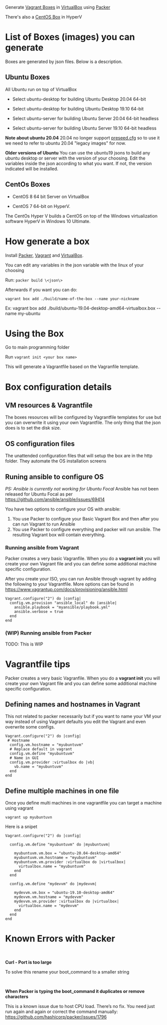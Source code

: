 
Generate [Vagrant Boxes](http://vagrantup.com) in [VirtualBox](http://virtualbox.org) using [Packer](http://packer.io)

There's also a [CentOS Box](http://vagrantup.com) in HyperV 


# List of Boxes (images) you can generate

Boxes are generated by json files. Below is a description.
 
## Ubuntu Boxes

All Ubuntu run on top of VirtualBox

* Select ubuntu-desktop for building Ubuntu Desktop 20.04 64-bit

* Select ubuntu-desktop for building Ubuntu Desktop 19.10 64-bit

* Select ubuntu-server for building Ubuntu Server 20.04 64-bit headless

* Select ubuntu-server for building Ubuntu Server 19.10 64-bit headless

**Note about ubuntu 20.04**
20.04 no longer support [preseed.cfg](https://askubuntu.com/questions/1233454/how-to-preseed-ubuntu-20-04-desktop) so to use it we need to refer to ubuntu 20.04 "legacy images" for now.

**Older versions of Ubuntu** 
You can use the ubuntu19 jsons to build any ubuntu desktop or server with the version of your choosing. Edit the variables inside the json according to what you want. If not, the version indicated will be installed.


## CentOs Boxes

* CentOS 8 64 bit Server on VirtualBox

* CentOS 7 64-bit on HyperV.

The CentOs Hyper V builds a CentOS on top of the Windows virtualization software HyperV in Windows 10 Ultimate.

# How generate a box
 
 
Install [Packer](www.packer.io), [Vagrant](http://vagrantup.com) and [VirtualBox](http://virtualbox.org).

You can edit any variables in the json variable with the linux of your choosing

Run: ```packer build \<json\>```

Afterwards if you want you can do:

```vagrant box add ./build/name-of-the-box --name your-nickname```

Ex:
vagrant box add ./build/ubuntu-19.04-desktop-amd64-virtualbox.box --name my-ubuntu

# Using the Box
Go to main programming folder

Run ```vagrant init <your box name>```

This will generate a Vagrantfile based on the Vagranfile template.

# Box configuration details

## VM resources & Vagrantfile

The boxes resources will be configured by Vagrantfile templates for use but you can overwrite it using your own Vagrantfile. The only thing that the json does is to set the disk size.

## OS configuration files

The unattended configuration files that will setup the box are in the http folder. They automate the OS installation screens

## Runing ansible to configure OS

*PS: Ansible is currently not working for Ubuntu Focal*
Ansible has not been released for Ubuntu Focal as per https://github.com/ansible/ansible/issues/69414


You have two options to configure your OS with ansible: 

1. You use Packer to configure your Basic Vagrant Box and then after you can run Vagrant to run Ansible
2. You use Packer to configure everything and packer will run ansible. The resulting Vagrant box will contain everything. 

### Running ansible from Vagrant
Packer creates a very basic Vagranfile. When you do a **vagrant init** you will create your own Vagrant file and you can define some additional machine specific configuration.

After you create your ISO, you can run Ansible through vagrant by adding the following to your Vagrantfile. More options can be found in https://www.vagrantup.com/docs/provisioning/ansible.html


```
Vagrant.configure("2") do |config|
  config.vm.provision "ansible_local" do |ansible|
    ansible.playbook = "myansible/playbook.yml"
    ansible.verbose = true
  end
end
```

### (WIP) Running ansible from Packer

TODO: This is WIP


# Vagrantfile tips

Packer creates a very basic Vagranfile. When you do a **vagrant init** you will create your own Vagrant file and you can define some additional machine specific configuration.

## Defining names and hostnames in Vagrant
This not related to packer necessarily but if you want to name your VM your way instead of using Vagrant defaults you edit the Vagrant and even overwrite some configs.


```
Vagrant.configure("2") do |config|
 # Hostname
  config.vm.hostname = "myubuntuvm"
  # Replace default in vagrant
  config.vm.define "myubuntuvm"
  # Name in GUI
  config.vm.provider :virtualbox do |vb|
    vb.name = "myubuntuvm"
  end
end
```

## Define multiple machines in one file

Once you define multi machines in one vagrantfile you can target a machine using vagrant

```
vagrant up myubuntuvn
```

Here is a snipet

```
Vagrant.configure("2") do |config|

  config.vm.define "myubuntuvm" do |myubuntuvm|

    myubuntuvm.vm.box = "ubuntu-20.04-desktop-amd64"
    myubuntuvm.vm.hostname = "myubuntuvm"
    myubuntuvm.vm.provider :virtualbox do |virtualbox|
      virtualbox.name = "myubuntuvm"
    end
  end

  config.vm.define "mydevvm" do |mydevvm|

    mydevvm.vm.box = "ubuntu-19.10-desktop-amd64"
    mydevvm.vm.hostname = "mydevvm"
    mydevvm.vm.provider :virtualbox do |virtualbox|
      virtualbox.name = "mydevvm"
    end
  end
end
```


# Known Errors with Packer
 

**Curl - Port is too large**

To solve this rename your boot_command to a smaller string

 

**When Packer is typing the boot_command it duplicates or remove characters**

This is a known issue due to host CPU load. There’s no fix. You need just run
again and again or correct the command manually:
https://github.com/hashicorp/packer/issues/1796
